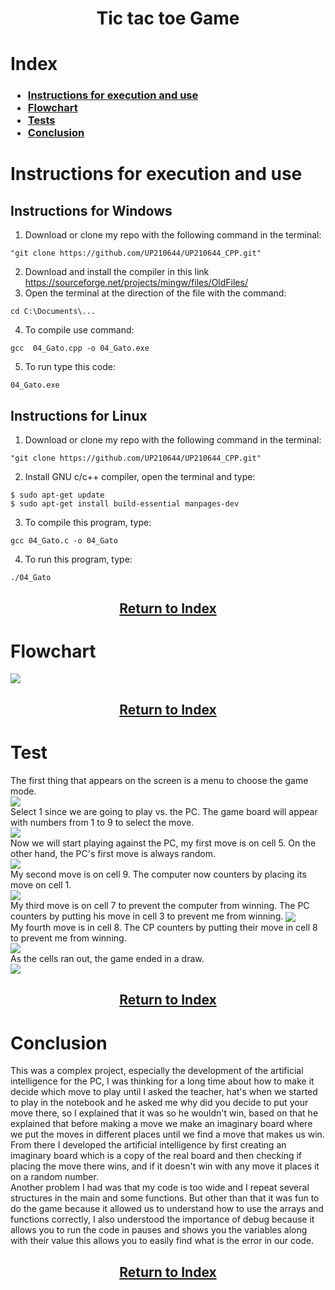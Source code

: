 <div align="center">

# Tic tac toe Game

</div align="center">

# Index

<h3>

- [Instructions for execution and use](#exercise-1-program-that-asks-the-user-their-annual-income-and-shows-on-the-screen-the-tax-rate-that-corresponds-to-him)  
- [Flowchart](#exercise-2-program-that-reads-the-users-score-and-indicates-their-performance-level-as-well-as-the-amount-of-money-the-user-receives)  
- [Tests](#exercise-3-program-for-a-company-that-has-arcades-for-all-ages-and-wants-to-automatically-calculate-the-price-it-must-charge-its-customers-to-enter)  
- [Conclusion](#exercise-4-program-that-asks-the-user-if-he-wants-a-vegetarian-pizza-or-not-and-based-on-his-answer-shows-him-a-menu-with-the-ingredients-available-for-him-to-choose)  

<h3>

# Instructions for execution and use
## Instructions for Windows 

1. Download or clone my repo with the following command in the terminal:
   
~~~
"git clone https://github.com/UP210644/UP210644_CPP.git"
~~~

2. Download and install the compiler in this link https://sourceforge.net/projects/mingw/files/OldFiles/ 
3. Open the terminal at the direction of the file with the command:

~~~
cd C:\Documents\...
~~~

4. To compile use command:

~~~
gcc  04_Gato.cpp -o 04_Gato.exe
~~~

5. To run type this code:

~~~
04_Gato.exe
~~~

## Instructions for Linux 

1. Download or clone my repo with the following command in the terminal:
   
~~~
"git clone https://github.com/UP210644/UP210644_CPP.git"
~~~

2. Install GNU c/c++ compiler, open the terminal and type:

~~~
$ sudo apt-get update
$ sudo apt-get install build-essential manpages-dev
~~~

3. To compile this program, type:

~~~
gcc 04_Gato.c -o 04_Gato
~~~

4. To run this program, type:
   
~~~
./04_Gato
~~~

<div align="center">
<h2>

[Return to Index](#index)
</h2>
</div>

# Flowchart

<img src="../../UP210644_CPP/U3/imagenes/Diagrama.png" align="center">

<div align="center">
<h2>

[Return to Index](#index)
</h2>
</div>

# Test
</div align="center">

The first thing that appears on the screen is a menu to choose the game mode.  
<img src="../imagenes/gato1.png" align="center">  
Select 1 since we are going to play vs. the PC. The game board will appear with numbers from 1 to 9 to select the move.   
<img src="../imagenes/gato2.png" align="center">  
Now we will start playing against the PC, my first move is on cell 5. On the other hand, the PC's first move is always random.  
<img src="../imagenes/gato3.png" align="center">  
My second move is on cell 9. The computer now counters by placing its move on cell 1.   
<img src="../imagenes/gato4.png" align="center">  
My third move is on cell 7 to prevent the computer from winning. The PC counters by putting his move in cell 3 to prevent me from winning.
<img src="../imagenes/gato5.png" align="center">  
My fourth move is in cell 8. The CP counters by putting their move in cell 8 to prevent me from winning.  
<img src="../imagenes/gato6.png" align="center">  
As the cells ran out, the game ended in a draw.  
<img src="../imagenes/gato7.png" align="center">  

<div align="center">
<h2>

[Return to Index](#index)
</h2>
</div>

# Conclusion

This was a complex project, especially the development of the artificial intelligence for the PC, I was thinking for a long time about how to make it decide which move to play until I asked the teacher, hat's when we started to play in the notebook and he asked me why did you decide to put your move there, so I explained that it was so he wouldn't win, based on that he explained that before making a move we make an imaginary board where we put the moves in different places until we find a move that makes us win. From there I developed the artificial intelligence by first creating an imaginary board which is a copy of the real board and then checking if placing the move there wins, and if it doesn't win with any move it places it on a random number.  
Another problem I had was that my code is too wide and I repeat several structures in the main and some functions. But other than that it was fun to do the game because it allowed us to understand how to use the arrays and functions correctly, I also understood the importance of debug because it allows you to run the code in pauses and shows you the variables along with their value this allows you to easily find what is the error in our code.  

<div align="center">
<h2>

[Return to Index](#index)
</h2>
</div>